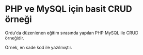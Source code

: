 # PHP ve MySQL için basit CRUD örneği

Ordu'da düzenlenen eğitim sırasında yapılan PHP MySQL ile CRUD örneğidir.

Örnek, en sade kod ile yazılmıştır.
